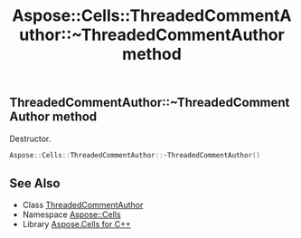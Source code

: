 ﻿---
title: Aspose::Cells::ThreadedCommentAuthor::~ThreadedCommentAuthor method
linktitle: ~ThreadedCommentAuthor
second_title: Aspose.Cells for C++ API Reference
description: 'Aspose::Cells::ThreadedCommentAuthor::~ThreadedCommentAuthor method. Destructor in C++.'
type: docs
weight: 200
url: /cpp/aspose.cells/threadedcommentauthor/~threadedcommentauthor/
---
## ThreadedCommentAuthor::~ThreadedCommentAuthor method


Destructor.

```cpp
Aspose::Cells::ThreadedCommentAuthor::~ThreadedCommentAuthor()
```

## See Also

* Class [ThreadedCommentAuthor](../)
* Namespace [Aspose::Cells](../../)
* Library [Aspose.Cells for C++](../../../)
